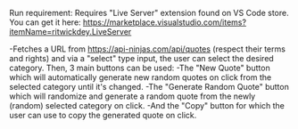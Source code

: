 Run requirement: Requires "Live Server" extension found on VS Code store.
You can get it here: https://marketplace.visualstudio.com/items?itemName=ritwickdey.LiveServer

-Fetches a URL from https://api-ninjas.com/api/quotes (respect their terms and rights) and via a "select" type input, the user can select the desired category. Then, 3 main buttons can be used: 
-The "New Quote" button which will automatically generate new random quotes on click from the selected category until it's changed.
-The "Generate Random Quote" button which will randomize and generate a random quote from the newly (random) selected category on click.
-And the "Copy" button for which the user can use to copy the generated quote on click.